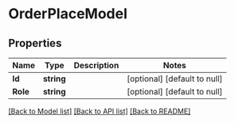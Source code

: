 # OrderPlaceModel

## Properties
Name | Type | Description | Notes
------------ | ------------- | ------------- | -------------
**Id** | **string** |  | [optional] [default to null]
**Role** | **string** |  | [optional] [default to null]

[[Back to Model list]](../README.md#documentation-for-models) [[Back to API list]](../README.md#documentation-for-api-endpoints) [[Back to README]](../README.md)

